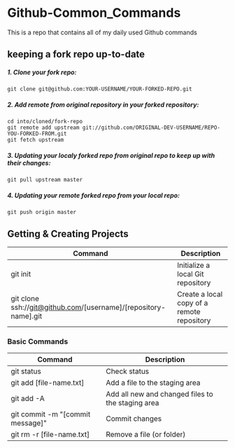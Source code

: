 # Github-Common_Commands
This is a repo that contains all of my daily used Github commands



## keeping a fork repo up-to-date
##### 1. Clone your fork repo:

    git clone git@github.com:YOUR-USERNAME/YOUR-FORKED-REPO.git

##### 2. Add remote from original repository in your forked repository: 

    cd into/cloned/fork-repo
    git remote add upstream git://github.com/ORIGINAL-DEV-USERNAME/REPO-YOU-FORKED-FROM.git
    git fetch upstream

##### 3. Updating your localy forked repo from original repo to keep up with their changes:

    git pull upstream master

##### 4. Updating your remote forked repo from your local repo:
  
    git push origin master
 
 
 
## Getting & Creating Projects

| Command | Description |
| ------- | ----------- |
| git init | Initialize a local Git repository |
| git clone ssh://git@github.com/[username]/[repository-name].git | Create a local copy of a remote repository |



### Basic Commands

| Command | Description |
| ------- | ----------- |
| git status | Check status |
| git add [file-name.txt] | Add a file to the staging area |
| git add -A | Add all new and changed files to the staging area |
| git commit -m "[commit message]" | Commit changes |
| git rm -r [file-name.txt] | Remove a file (or folder) |
